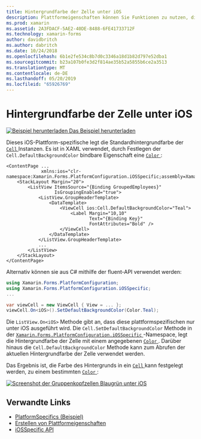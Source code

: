 ```yaml
---
title: Hintergrundfarbe der Zelle unter iOS
description: Plattformeigenschaften können Sie Funktionen zu nutzen, die nur auf einer bestimmten Plattform verfügbar ist ohne die Implementierung der benutzerdefinierten Renderern und Effekte. In diesem Artikel wird erläutert, wie die plattformspezifischen iOS nutzen, die die Standardhintergrundfarbe der Zellen für iOS festlegt wird.
ms.prod: xamarin
ms.assetid: 2A3FDACF-5AE2-40DE-8488-6FE41733712F
ms.technology: xamarin-forms
author: davidbritch
ms.author: dabritch
ms.date: 10/24/2018
ms.openlocfilehash: 6b1e2fe534c8b7d0c3346a18d1b82d797e52dba1
ms.sourcegitcommit: b23a107b0fe3d2f814ae35b52a5855b6ce2a3513
ms.translationtype: MT
ms.contentlocale: de-DE
ms.lasthandoff: 05/20/2019
ms.locfileid: "65926769"
---
```

# <a name="cell-background-color-on-ios"></a>Hintergrundfarbe der Zelle unter iOS

[![Beispiel herunterladen](~/media/shared/download.png) Das Beispiel herunterladen](https://developer.xamarin.com/samples/xamarin-forms/UserInterface/PlatformSpecifics/)

Dieses iOS-Plattform-spezifische legt die Standardhintergrundfarbe der [ `Cell` ](xref:Xamarin.Forms.Cell) Instanzen. Es ist in XAML verwendet, durch Festlegen der `Cell.DefaultBackgroundColor` bindbare Eigenschaft eine [ `Color` ](xref:Xamarin.Forms.Color):

```xaml
<ContentPage ...
             xmlns:ios="clr-namespace:Xamarin.Forms.PlatformConfiguration.iOSSpecific;assembly=Xamarin.Forms.Core">
    <StackLayout Margin="20">
        <ListView ItemsSource="{Binding GroupedEmployees}"
                  IsGroupingEnabled="true">
            <ListView.GroupHeaderTemplate>
                <DataTemplate>
                    <ViewCell ios:Cell.DefaultBackgroundColor="Teal">
                        <Label Margin="10,10"
                               Text="{Binding Key}"
                               FontAttributes="Bold" />
                    </ViewCell>
                </DataTemplate>
            </ListView.GroupHeaderTemplate>
            ...
        </ListView>
    </StackLayout>
</ContentPage>
```

Alternativ können sie aus C# mithilfe der fluent-API verwendet werden:

```csharp
using Xamarin.Forms.PlatformConfiguration;
using Xamarin.Forms.PlatformConfiguration.iOSSpecific;
...

var viewCell = new ViewCell { View = ... };
viewCell.On<iOS>().SetDefaultBackgroundColor(Color.Teal);
```

Die `ListView.On<iOS>` Methode gibt an, dass diese plattformspezifischen nur unter iOS ausgeführt wird. Die `Cell.SetDefaultBackgroundColor` Methode in der [ `Xamarin.Forms.PlatformConfiguration.iOSSpecific` ](xref:Xamarin.Forms.PlatformConfiguration.iOSSpecific) -Namespace, legt die Hintergrundfarbe der Zelle mit einem angegebenen [ `Color` ](xref:Xamarin.Forms.Color). Darüber hinaus die `Cell.DefaultBackgroundColor` Methode kann zum Abrufen der aktuellen Hintergrundfarbe der Zelle verwendet werden.

Das Ergebnis ist, die Farbe des Hintergrunds in ein [ `Cell` ](xref:Xamarin.Forms.Cell) kann festgelegt werden, zu einem bestimmten [ `Color` ](xref:Xamarin.Forms.Color):

[![Screenshot der Gruppenkopfzellen Blaugrün unter iOS](cell-background-color-images/group-header-cell-color.png "ListView mit Blaugrün Gruppenkopfzellen")](cell-background-color-images/group-header-cell-color-large.png#lightbox "ListView mit Gruppenkopfzellen Blaugrün")

## <a name="related-links"></a>Verwandte Links

- [PlatformSpecifics (Beispiel)](https://developer.xamarin.com/samples/xamarin-forms/UserInterface/PlatformSpecifics/)
- [Erstellen von Plattformeigenschaften](~/xamarin-forms/platform/platform-specifics/index.md#creating-platform-specifics)
- [iOSSpecific API](xref:Xamarin.Forms.PlatformConfiguration.iOSSpecific)
